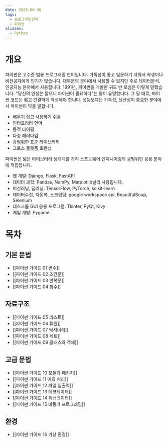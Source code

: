 ```yaml
---
date: 2025-06-30
tags:
  - 프로그래밍언어
  - 파이썬
aliases:
  - Python
---
```

# 개요

파이썬은 고수준 범용 프로그래밍 언어입니다. 가독성이 좋고 입문하기 쉬워서 학생이나 비전공자에게 인기가 많습니다. 대부분의 분야에서 사용할 수 있지만 주로 데이터분석, 인공지능 분야에서 사용합니다. 
1991년, 파이썬을 개발한 귀도 반 로섬은 이렇게 말했습니다. "당신의 인생은 짧으니 파이썬이 필요하다"는 말이 유명합니다. 그 말 대로, 파이썬 코드는 짧고 간결하게 작성해야 합니다. 성능보다는 가독성, 생산성이 중요한 분야에서 파이썬이 빛을 발합니다. 

   - 배우기 쉽고 사용하기 쉬움
   - 인터프리터 언어
   - 동적 타이핑 
   - 다중 패러다임
   - 광범위한 표준 라이브러리
   - 크로스 플랫폼 호환성

파이썬은 넓은 라이브러리 생태계를 가져 소프트웨어 엔지니어링의 광범위한 응용 분야에 적합합니다.

   - 웹 개발: Django, Flask, FastAPI
   - 데이터 과학: Pandas, NumPy, Matplotlib널리 사용됩니다.
   - 머신러닝, 딥러닝: TensorFlow, PyTorch, scikit-learn
   - 데이터수집, 자동화, 스크립팅: google workspace api, BeautifulSoup, Selenium
   - 데스크톱 GUI 응용 프로그램: Tkinter, PyQt, Kivy
   - 게임 개발: Pygame

# 목차

## 기본 문법

- [[파이썬 가이드 01 변수]]
- [[파이썬 가이드 02 조건문]]
- [[파이썬 가이드 03 반복문]]
- [[파이썬 가이드 04 함수]]

## 자료구조

- [[파이썬 가이드 05 리스트]]
- [[파이썬 가이드 06 튜플]]
- [[파이썬 가이드 07 딕셔너리]]
- [[파이썬 가이드 08 세트]]
- [[파이썬 가이드 09 클래스와 객체]]

## 고급 문법

- [[파이썬 가이드 10 모듈과 패키지]]
- [[파이썬 가이드 11 예외 처리]]
- [[파이썬 가이드 12 파일 입출력]]
- [[파이썬 가이드 13 데코레이터]]
- [[파이썬 가이드 14 제너레이터]]
- [[파이썬 가이드 15 비동기 프로그래밍]]
## 환경

- [[파이썬 가이드 16 가상 환경]]